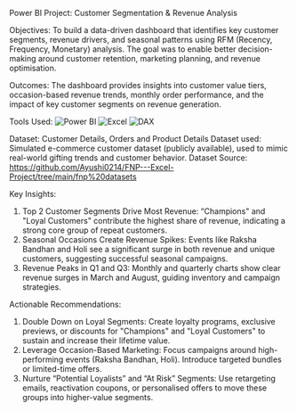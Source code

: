 Power BI Project: Customer Segmentation & Revenue Analysis

Objectives: To build a data-driven dashboard that identifies key customer segments, revenue drivers, and seasonal patterns using RFM (Recency, Frequency, Monetary) analysis. The goal was to enable better decision-making around customer retention, marketing planning, and revenue optimisation.

Outcomes: The dashboard provides insights into customer value tiers, occasion-based revenue trends, monthly order performance, and the impact of key customer segments on revenue generation.

Tools Used: ![Power BI](https://img.shields.io/badge/Tool-PowerBI-yellow?logo=powerbi)
![Excel](https://img.shields.io/badge/Tool-Excel-green?logo=microsoft-excel)
![DAX](https://img.shields.io/badge/Language-DAX-purple)

Dataset: Customer Details, Orders and Product Details
Dataset used: Simulated e-commerce customer dataset (publicly available), used to mimic real-world gifting trends and customer behavior.
Dataset Source: https://github.com/Ayushi0214/FNP---Excel-Project/tree/main/fnp%20datasets

Key Insights:
1. Top 2 Customer Segments Drive Most Revenue: “Champions" and "Loyal Customers" contribute the highest share of revenue, indicating a strong core group of repeat customers.
2. Seasonal Occasions Create Revenue Spikes: Events like Raksha Bandhan and Holi see a significant surge in both revenue and unique customers, suggesting successful seasonal campaigns.
3. Revenue Peaks in Q1 and Q3: Monthly and quarterly charts show clear revenue surges in March and August, guiding inventory and campaign strategies.

Actionable Recommendations:
1. Double Down on Loyal Segments: Create loyalty programs, exclusive previews, or discounts for "Champions" and "Loyal Customers" to sustain and increase their lifetime value.
2. Leverage Occasion-Based Marketing: Focus campaigns around high-performing events (Raksha Bandhan, Holi). Introduce targeted bundles or limited-time offers.
3. Nurture “Potential Loyalists” and “At Risk” Segments: Use retargeting emails, reactivation coupons, or personalised offers to move these groups into higher-value segments.


